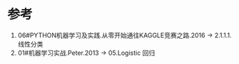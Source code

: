 



# 参考

1. 06#PYTHON机器学习及实践.从零开始通往KAGGLE竞赛之路.2016 -> 2.1.1.1.线性分类
2. 01#机器学习实战.Peter.2013 -> 05.Logistic 回归
